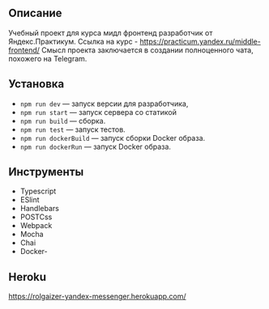 ## Описание

Учебный проект для курса мидл фронтенд разработчик от Яндекс.Практикум.
Ссылка на курс - https://practicum.yandex.ru/middle-frontend/
Смысл проекта заключается в создании полноценного чата, похожего на Telegram.

## Установка

- `npm run dev` — запуск версии для разработчика,
- `npm run start` — запуск сервера со статикой
- `npm run build` — сборка.
- `npm run test` — запуск тестов.
- `npm run dockerBuild` — запуск сборки Docker образа.
- `npm run dockerRun` — запуск Docker образа.

## Инструменты

- Typescript
- ESlint
- Handlebars
- POSTCss
- Webpack
- Mocha
- Chai
- Docker-

## **Heroku**

https://rolgaizer-yandex-messenger.herokuapp.com/